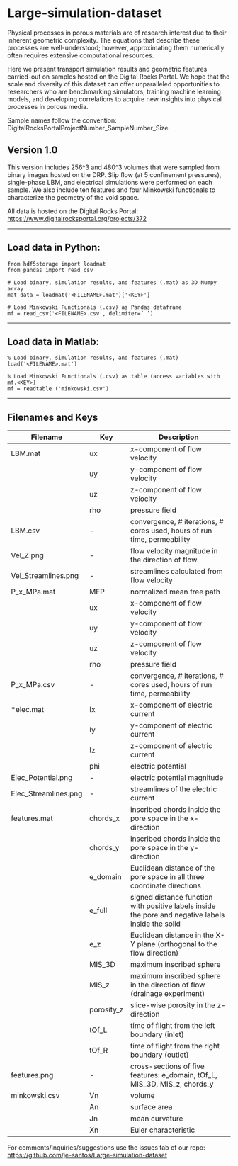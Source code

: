 # Large-simulation-dataset

Physical processes in porous materials are of research interest due to their inherent geometric complexity. The equations that describe these processes are well-understood; however, approximating them numerically often requires extensive computational resources. 

Here we present transport simulation results and geometric features carried-out on samples hosted on the Digital Rocks Portal.  We hope that the scale and diversity of this dataset can offer unparalleled opportunities to researchers who are benchmarking simulators, training machine learning models, and developing correlations to acquire new insights into physical processes in porous media.

Sample names follow the convention:
    DigitalRocksPortalProjectNumber_SampleNumber_Size

Version 1.0
-------------
This version includes 256^3 and 480^3 volumes that were sampled from binary images hosted on the DRP. Slip flow (at 5 confinement pressures), single-phase LBM, and electrical simulations were performed on each sample. We also include ten features and four Minkowski functionals to characterize the geometry of the void space.

All data is hosted on the Digital Rocks Portal:
    https://www.digitalrocksportal.org/projects/372

----------------------------
Load data in Python:
----------------------------
```
from hdf5storage import loadmat
from pandas import read_csv

# Load binary, simulation results, and features (.mat) as 3D Numpy array
mat_data = loadmat('<FILENAME>.mat')['<KEY>']

# Load Minkowski Functionals (.csv) as Pandas dataframe
mf = read_csv('<FILENAME>.csv', delimiter=’ ’)
```
----------------------------
Load data in Matlab:
----------------------------
```
% Load binary, simulation results, and features (.mat)
load('<FILENAME>.mat')

% Load Minkowski Functionals (.csv) as table (access variables with mf.<KEY>)
mf = readtable ('minkowski.csv')
```
 
----------------------------
Filenames and Keys
----------------------------
| Filename  |   Key |   Description |
|-----------|-------|---------------|
|LBM.mat    |   ux  |   x-component of flow velocity|
|           |   uy  |   y-component of flow velocity|
|           |   uz  |   z-component of flow velocity|
|           |   rho |   pressure field|
|LBM.csv    |   -   |   convergence, # iterations, # cores used, hours of run time, permeability|
|Vel_Z.png	|   -	|   flow velocity magnitude in the direction of flow
|Vel_Streamlines.png|	-	|   streamlines calculated from flow velocity
|P_x_MPa.mat    | 	MFP	    |normalized mean free path
|   	    |   ux  |  	x-component of flow velocity|
|           |   uy	|   y-component of flow velocity|
|           |	uz	|   z-component of flow velocity|
|           |	rho	|   pressure field|
|P_x_MPa.csv|	-	|   convergence, # iterations, # cores used, hours of run time, permeability|
|\*elec.mat |	Ix	|   x-component of electric current|
|           |	Iy	|   y-component of electric current|
|           |	Iz	|   z-component of electric current|
|           |   phi	|   electric potential|
|Elec_Potential.png|	-	|   electric potential magnitude|
|Elec_Streamlines.png|	-	|   streamlines of the electric current|
|features.mat   |	chords_x|	inscribed chords inside the pore space in the x-direction|
|               |   chords_y|	inscribed chords inside the pore space in the y-direction|
|               |	e_domain|	Euclidean distance of the pore space in all three coordinate directions|
|               |   e_full  |  	signed distance function with positive labels inside the pore and negative labels inside the solid|
|               |   e_z	    |   Euclidean distance in the X-Y plane (orthogonal to the flow direction)|
|               |	MIS_3D	|   maximum inscribed sphere|
|               |	MIS_z	|   maximum inscribed sphere in the direction of flow (drainage experiment)|
|	            |porosity_z |  	slice-wise porosity in the z-direction|
|               |	tOf_L   |	time of flight from the left boundary (inlet)|
|               |	tOf_R   |	time of flight from the right boundary (outlet)|
|features.png   |	-	    |   cross-sections of five features: e_domain, tOf_L, MIS_3D, MIS_z, chords_y|
|minkowski.csv  |	Vn      |	volume|
|               |	An	    |   surface area|
|               |	Jn	    |   mean curvature|
|               |	Xn      |	Euler characteristic|




For comments/inquiries/suggestions use the issues tab of our repo:
https://github.com/je-santos/Large-simulation-dataset
